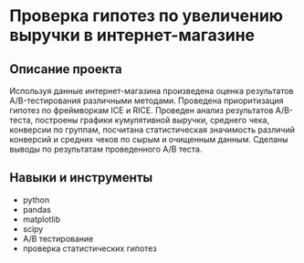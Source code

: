 # Проверка гипотез по увеличению выручки в интернет-магазине

## Описание проекта 
Используя данные интернет-магазина произведена оценка результатов A/B-тестирования различными методами. Проведена приоритизация гипотез по фреймворкам ICE и RICE. Проведен анализ результатов A/B-теста, построены графики кумулятивной выручки, среднего чека, конверсии по группам, посчитана статистическая значимость различий конверсий
и средних чеков по сырым и очищенным данным. Сделаны выводы по результатам проведенного А/В теста.

## Навыки и инструменты

- python
- pandas
- matplotlib
- scipy
- А/В тестирование
- проверка статистических гипотез
